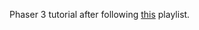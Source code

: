 Phaser 3 tutorial after following [this](https://www.youtube.com/playlist?list=PLCw7wwjGEim4xTHUNLqp2JDgqio4Rh78l) playlist.